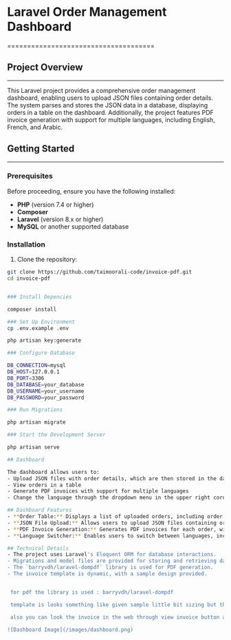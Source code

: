 # Laravel Order Management Dashboard
=====================================

## Project Overview
-------------------

This Laravel project provides a comprehensive order management dashboard, enabling users to upload JSON files containing order details. The system parses and stores the JSON data in a database, displaying orders in a table on the dashboard. Additionally, the project features PDF invoice generation with support for multiple languages, including English, French, and Arabic.

## Getting Started
-------------------

### Prerequisites

Before proceeding, ensure you have the following installed:

* **PHP** (version 7.4 or higher)
* **Composer**
* **Laravel** (version 8.x or higher)
* **MySQL** or another supported database

### Installation

1. Clone the repository:
```bash
git clone https://github.com/taimoorali-code/invoice-pdf.git
cd invoice-pdf


### Install Depencies

composer install

### Set Up Environment
cp .env.example .env

php artisan key:generate

### Configure Database

DB_CONNECTION=mysql
DB_HOST=127.0.0.1
DB_PORT=3306
DB_DATABASE=your_database
DB_USERNAME=your_username
DB_PASSWORD=your_password

### Run Migrations

php artisan migrate

### Start the Development Server

php artisan serve

## Dashboard

The dashboard allows users to:
- Upload JSON files with order details, which are then stored in the database
- View orders in a table
- Generate PDF invoices with support for multiple languages
- Change the language through the dropdown menu in the upper right corner

## Dashboard Features
- **Order Table:** Displays a list of uploaded orders, including order details and status.
- **JSON File Upload:** Allows users to upload JSON files containing order details.
- **PDF Invoice Generation:** Generates PDF invoices for each order, with support for multiple languages.
- **Language Switcher:** Enables users to switch between languages, including English, French, and Arabic.

## Technical Details
- The project uses Laravel's Eloquent ORM for database interactions.
- Migrations and model files are provided for storing and retrieving data.
- The `barryvdh/laravel-dompdf` library is used for PDF generation.
- The invoice template is dynamic, with a sample design provided.


 for pdf the library is used : barryvdh/laravel-dompdf

 template is looks something like given sample little bit sizing but the functionalty id dynamic. 

 also you can look the invoice in the web through view invoice button and download the invocie throguh download button and Invoice name saved through  the orderId 

![Dashboard Image](/images/dashboard.png)

